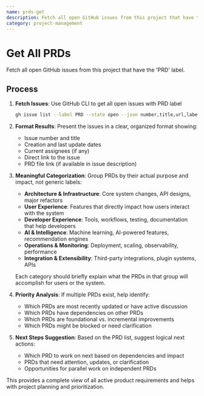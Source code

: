 ```yaml
---
name: prds-get
description: Fetch all open GitHub issues from this project that have the 'PRD' label
category: project-management
---
```


# Get All PRDs

Fetch all open GitHub issues from this project that have the 'PRD' label.

## Process

1. **Fetch Issues**: Use GitHub CLI to get all open issues with PRD label
   ```bash
   gh issue list --label PRD --state open --json number,title,url,labels,assignees,createdAt,updatedAt
   ```

2. **Format Results**: Present the issues in a clear, organized format showing:
   - Issue number and title
   - Creation and last update dates  
   - Current assignees (if any)
   - Direct link to the issue
   - PRD file link (if available in issue description)

3. **Meaningful Categorization**: Group PRDs by their actual purpose and impact, not generic labels:
   - **Architecture & Infrastructure**: Core system changes, API designs, major refactors
   - **User Experience**: Features that directly impact how users interact with the system
   - **Developer Experience**: Tools, workflows, testing, documentation that help developers
   - **AI & Intelligence**: Machine learning, AI-powered features, recommendation engines
   - **Operations & Monitoring**: Deployment, scaling, observability, performance
   - **Integration & Extensibility**: Third-party integrations, plugin systems, APIs
   
   Each category should briefly explain what the PRDs in that group will accomplish for users or the system.

4. **Priority Analysis**: If multiple PRDs exist, help identify:
   - Which PRDs are most recently updated or have active discussion
   - Which PRDs have dependencies on other PRDs
   - Which PRDs are foundational vs. incremental improvements
   - Which PRDs might be blocked or need clarification

5. **Next Steps Suggestion**: Based on the PRD list, suggest logical next actions:
   - Which PRD to work on next based on dependencies and impact
   - PRDs that need attention, updates, or clarification
   - Opportunities for parallel work on independent PRDs

This provides a complete view of all active product requirements and helps with project planning and prioritization.